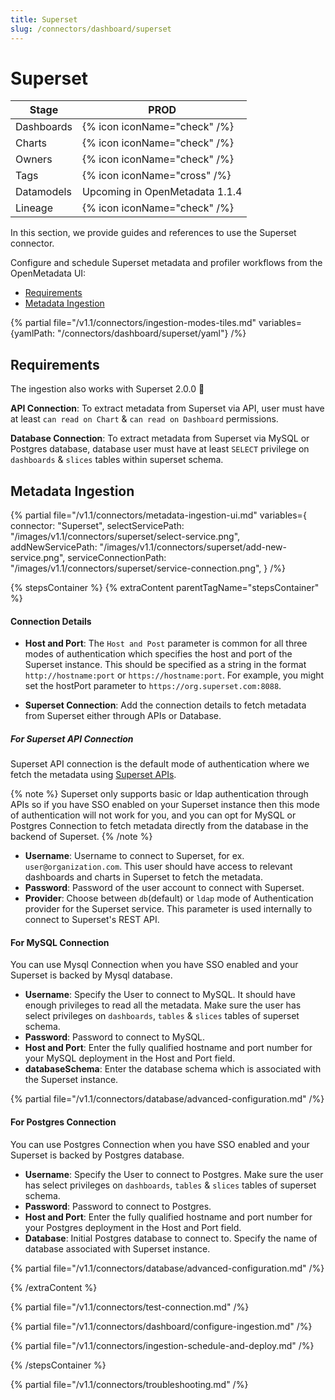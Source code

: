```yaml
---
title: Superset
slug: /connectors/dashboard/superset
---
```


# Superset

| Stage      | PROD                          |
|------------|-------------------------------|
| Dashboards | {% icon iconName="check" /%}  |
| Charts     | {% icon iconName="check" /%}  |
| Owners     | {% icon iconName="check" /%}  |
| Tags       | {% icon iconName="cross" /%}  |
| Datamodels |Upcoming in OpenMetadata 1.1.4 |
| Lineage    | {% icon iconName="check" /%}  |

In this section, we provide guides and references to use the Superset connector.

Configure and schedule Superset metadata and profiler workflows from the OpenMetadata UI:

- [Requirements](#requirements)
- [Metadata Ingestion](#metadata-ingestion)

{% partial file="/v1.1/connectors/ingestion-modes-tiles.md" variables={yamlPath: "/connectors/dashboard/superset/yaml"} /%}

## Requirements

The ingestion also works with Superset 2.0.0 🎉

**API Connection**: To extract metadata from Superset via API, user must have at least `can read on Chart` & `can read on Dashboard` permissions.

**Database Connection**: To extract metadata from Superset via MySQL or Postgres database, database user must have at least `SELECT` privilege on `dashboards` & `slices` tables within superset schema.

## Metadata Ingestion

{% partial 
  file="/v1.1/connectors/metadata-ingestion-ui.md" 
  variables={
    connector: "Superset", 
    selectServicePath: "/images/v1.1/connectors/superset/select-service.png",
    addNewServicePath: "/images/v1.1/connectors/superset/add-new-service.png",
    serviceConnectionPath: "/images/v1.1/connectors/superset/service-connection.png",
} 
/%}

{% stepsContainer %}
{% extraContent parentTagName="stepsContainer" %}

#### Connection Details

- **Host and Port**: The `Host and Post` parameter is common for all three modes of authentication which specifies the host and port of the Superset instance. This should be specified as a string in the format `http://hostname:port` or `https://hostname:port`. For example, you might set the hostPort parameter to `https://org.superset.com:8088`.

- **Superset Connection**: Add the connection details to fetch metadata from Superset either through APIs or Database.

##### For Superset API Connection

Superset API connection is the default mode of authentication where we fetch the metadata using [Superset APIs](https://superset.apache.org/docs/api/). 

{% note %}
Superset only supports basic or ldap authentication through APIs so if you have SSO enabled on your Superset instance then this mode of authentication will not work for you, and you can opt for MySQL or Postgres Connection to fetch metadata directly from the database in the backend of Superset.
{% /note %}

- **Username**: Username to connect to Superset, for ex. `user@organization.com`. This user should have access to relevant dashboards and charts in Superset to fetch the metadata.
- **Password**: Password of the user account to connect with Superset.
- **Provider**: Choose between `db`(default) or `ldap` mode of Authentication provider for the Superset service. This parameter is used internally to connect to Superset's REST API.

#### For MySQL Connection

You can use Mysql Connection when you have SSO enabled and your Superset is backed by Mysql database.

- **Username**: Specify the User to connect to MySQL. It should have enough privileges to read all the metadata. Make sure the user has select privileges on `dashboards`, `tables` & `slices` tables of superset schema.
- **Password**: Password to connect to MySQL.
- **Host and Port**: Enter the fully qualified hostname and port number for your MySQL deployment in the Host and Port field.
- **databaseSchema**: Enter the database schema which is associated with the Superset instance.

{% partial file="/v1.1/connectors/database/advanced-configuration.md" /%}

#### For Postgres Connection

You can use Postgres Connection when you have SSO enabled and your Superset is backed by Postgres database.

- **Username**: Specify the User to connect to Postgres. Make sure the user has select privileges on `dashboards`, `tables` & `slices` tables of superset schema.
- **Password**: Password to connect to Postgres.
- **Host and Port**: Enter the fully qualified hostname and port number for your Postgres deployment in the Host and Port field.
- **Database**: Initial Postgres database to connect to. Specify the name of database associated with Superset instance.

{% partial file="/v1.1/connectors/database/advanced-configuration.md" /%}

{% /extraContent %}

{% partial file="/v1.1/connectors/test-connection.md" /%}

{% partial file="/v1.1/connectors/dashboard/configure-ingestion.md" /%}

{% partial file="/v1.1/connectors/ingestion-schedule-and-deploy.md" /%}

{% /stepsContainer %}

{% partial file="/v1.1/connectors/troubleshooting.md" /%}
